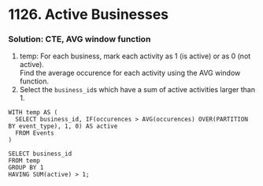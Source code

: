 # 1126. Active Businesses

### Solution: CTE, AVG window function

1. temp: For each business, mark each activity as 1 (is active) or as 0 (not active).  
Find the average occurence for each activity using the AVG window function.
2. Select the `business_id`s which have a sum of active activities larger than 1.

```
WITH temp AS (
  SELECT business_id, IF(occurences > AVG(occurences) OVER(PARTITION BY event_type), 1, 0) AS active
  FROM Events
)

SELECT business_id
FROM temp
GROUP BY 1
HAVING SUM(active) > 1;
```